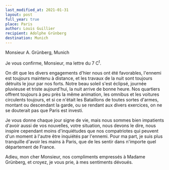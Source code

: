 ```yaml
---
last_modified_at: 2021-01-31
layout: post
full_year: true
place: Paris
author: Louis Guillier
recipient: Adolphe Grünberg
destination: Munich
---
```


Monsieur A. Grünberg, Munich


Je vous confirme, Monsieur, ma lettre du 7 C<sup>t</sup>.


On dit que les divers engagements d'hier nous ont été favorables, l'ennemi est
toujours maintenu à distance, et les travaux de la nuit sont toujours détruits
le jour par nos forts. Notre beau soleil s'est éclipsé, journée pluvieuse et
triste aujourd'hui, la nuit arrive de bonne heure. Nos quartiers offrent
toujours à peu près la même animation, les omnibus et les voitures circulents
toujours, et si ce n'était les Bataillons de toutes sortes d'armes, montant ou
descendant la garde, ou se rendant aux divers exercices, on ne se douterait pas
que Paris est investi.

Je vous donne chaque jour signe de vie, mais nous sommes bien impatients
d'avoir aussi de vos nouvelles, votre situation, nous devons le dire, nous
inspire cependant moins d'inquiétudes que nos compatriotes qui peuvent
d'un moment à l'autre être inquiétés par l'ennemi. Pour ma part, je suis plus
tranquille d'avoir les mains à Paris, que de les sentir dans n'importe quel
département de France.

Adieu, mon cher Monsieur, nos compliments empressés à Madame Grünberg, et
croyez, je vous prie, à mes sentiments dévoués.
